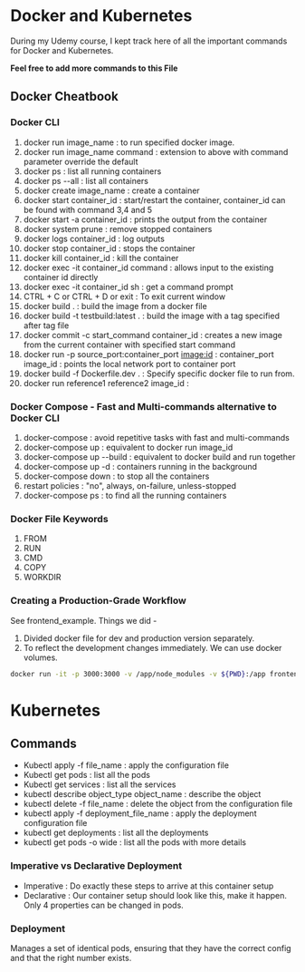 # Docker and Kubernetes

During my Udemy course, I kept track here of all the important commands for Docker and Kubernetes.

**Feel free to add more commands to this File**

## Docker Cheatbook

### Docker CLI

1. docker run image_name : to run specified docker image.
2. docker run image_name command : extension to above with command parameter override the default
3. docker ps : list all running containers
4. docker ps --all : list all containers
5. docker create image_name : create a container
6. docker start container_id : start/restart the container, container_id can be found with command 3,4 and 5
7. docker start -a container_id : prints the output from the container
8. docker system prune : remove stopped containers
9. docker logs container_id : log outputs
10. docker stop container_id : stops the container
11. docker kill container_id : kill the container
12. docker exec -it container_id command : allows input to the existing container id directly
13. docker exec -it container_id sh : get a command prompt
14. CTRL + C or CTRL + D or exit : To exit current window
15. docker build . : build the image from a docker file
16. docker build -t testbuild:latest . : build the image with a tag specified after tag file
17. docker commit -c start_command container_id : creates a new image from the current container with specified start command
18. docker run -p source_port:container_port <image:id> : container_port image_id : points the local network port to container port
19. docker build -f Dockerfile.dev . : Specify specific docker file to run from.
20. docker run reference1 reference2 image_id :

### Docker Compose - Fast and Multi-commands alternative to Docker CLI

1. docker-compose : avoid repetitive tasks with fast and multi-commands
2. docker-compose up : equivalent to docker run image_id
3. docker-compose up --build : equivalent to docker build and run together
4. docker-compose up -d : containers running in the background
5. docker-compose down : to stop all the containers
6. restart policies : "no", always, on-failure, unless-stopped
7. docker-compose ps : to find all the running containers

### Docker File Keywords

1. FROM
2. RUN
3. CMD
4. COPY
5. WORKDIR

### Creating a Production-Grade Workflow

See frontend_example. Things we did -

1. Divided docker file for dev and production version separately.
2. To reflect the development changes immediately. We can use docker volumes.

```bash
docker run -it -p 3000:3000 -v /app/node_modules -v ${PWD}:/app frontend
```

# Kubernetes

## Commands

- Kubectl apply -f file_name : apply the configuration file
- Kubectl get pods : list all the pods
- Kubectl get services : list all the services
- kubectl describe object_type object_name : describe the object
- kubectl delete -f file_name : delete the object from the configuration file
- kubectl apply -f deployment_file_name : apply the deployment configuration file
- kubectl get deployments : list all the deployments
- kubectl get pods -o wide : list all the pods with more details

### Imperative vs Declarative Deployment

- Imperative : Do exactly these steps to arrive at this container setup
- Declarative : Our container setup should look like this, make it happen. Only 4 properties can be changed in pods. 

### Deployment

Manages a set of identical pods, ensuring that they have the correct config and that the right number exists.
